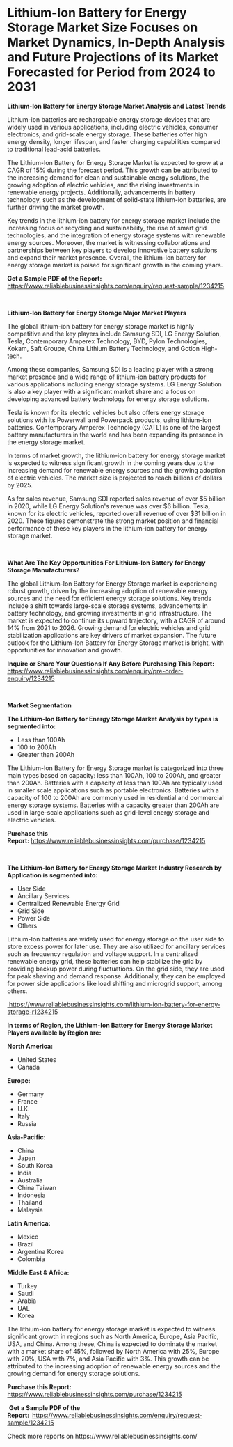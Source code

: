 <p><h1>Lithium-Ion Battery for Energy Storage Market Size Focuses on Market Dynamics, In-Depth Analysis and Future Projections of its Market Forecasted for Period from 2024 to 2031</h1></p><p><strong>Lithium-Ion Battery for Energy Storage Market Analysis and Latest Trends</strong></p>
<p><p>Lithium-ion batteries are rechargeable energy storage devices that are widely used in various applications, including electric vehicles, consumer electronics, and grid-scale energy storage. These batteries offer high energy density, longer lifespan, and faster charging capabilities compared to traditional lead-acid batteries.</p><p>The Lithium-Ion Battery for Energy Storage Market is expected to grow at a CAGR of 15% during the forecast period. This growth can be attributed to the increasing demand for clean and sustainable energy solutions, the growing adoption of electric vehicles, and the rising investments in renewable energy projects. Additionally, advancements in battery technology, such as the development of solid-state lithium-ion batteries, are further driving the market growth.</p><p>Key trends in the lithium-ion battery for energy storage market include the increasing focus on recycling and sustainability, the rise of smart grid technologies, and the integration of energy storage systems with renewable energy sources. Moreover, the market is witnessing collaborations and partnerships between key players to develop innovative battery solutions and expand their market presence. Overall, the lithium-ion battery for energy storage market is poised for significant growth in the coming years.</p></p>
<p><strong>Get a Sample PDF of the Report:&nbsp;</strong> <a href="https://www.reliablebusinessinsights.com/enquiry/request-sample/1234215">https://www.reliablebusinessinsights.com/enquiry/request-sample/1234215</a></p>
<p>&nbsp;</p>
<p><strong>Lithium-Ion Battery for Energy Storage Major Market Players</strong></p>
<p><p>The global lithium-ion battery for energy storage market is highly competitive and the key players include Samsung SDI, LG Energy Solution, Tesla, Contemporary Amperex Technology, BYD, Pylon Technologies, Kokam, Saft Groupe, China Lithium Battery Technology, and Gotion High-tech. </p><p>Among these companies, Samsung SDI is a leading player with a strong market presence and a wide range of lithium-ion battery products for various applications including energy storage systems. LG Energy Solution is also a key player with a significant market share and a focus on developing advanced battery technology for energy storage solutions.</p><p>Tesla is known for its electric vehicles but also offers energy storage solutions with its Powerwall and Powerpack products, using lithium-ion batteries. Contemporary Amperex Technology (CATL) is one of the largest battery manufacturers in the world and has been expanding its presence in the energy storage market.</p><p>In terms of market growth, the lithium-ion battery for energy storage market is expected to witness significant growth in the coming years due to the increasing demand for renewable energy sources and the growing adoption of electric vehicles. The market size is projected to reach billions of dollars by 2025.</p><p>As for sales revenue, Samsung SDI reported sales revenue of over $5 billion in 2020, while LG Energy Solution's revenue was over $6 billion. Tesla, known for its electric vehicles, reported overall revenue of over $31 billion in 2020. These figures demonstrate the strong market position and financial performance of these key players in the lithium-ion battery for energy storage market.</p></p>
<p>&nbsp;</p>
<p><strong>What Are The Key Opportunities For Lithium-Ion Battery for Energy Storage Manufacturers?</strong></p>
<p><p>The global Lithium-Ion Battery for Energy Storage market is experiencing robust growth, driven by the increasing adoption of renewable energy sources and the need for efficient energy storage solutions. Key trends include a shift towards large-scale storage systems, advancements in battery technology, and growing investments in grid infrastructure. The market is expected to continue its upward trajectory, with a CAGR of around 14% from 2021 to 2026. Growing demand for electric vehicles and grid stabilization applications are key drivers of market expansion. The future outlook for the Lithium-Ion Battery for Energy Storage market is bright, with opportunities for innovation and growth.</p></p>
<p><strong>Inquire or Share Your Questions If Any Before Purchasing This Report:</strong> <a href="https://www.reliablebusinessinsights.com/enquiry/pre-order-enquiry/1234215">https://www.reliablebusinessinsights.com/enquiry/pre-order-enquiry/1234215</a></p>
<p>&nbsp;</p>
<p><strong>Market Segmentation</strong></p>
<p><strong>The Lithium-Ion Battery for Energy Storage Market Analysis by types is segmented into:</strong></p>
<p><ul><li>Less than 100Ah</li><li>100 to 200Ah</li><li>Greater than 200Ah</li></ul></p>
<p><p>The Lithium-Ion Battery for Energy Storage market is categorized into three main types based on capacity: less than 100Ah, 100 to 200Ah, and greater than 200Ah. Batteries with a capacity of less than 100Ah are typically used in smaller scale applications such as portable electronics. Batteries with a capacity of 100 to 200Ah are commonly used in residential and commercial energy storage systems. Batteries with a capacity greater than 200Ah are used in large-scale applications such as grid-level energy storage and electric vehicles.</p></p>
<p><strong>Purchase this Report:&nbsp;</strong><a href="https://www.reliablebusinessinsights.com/purchase/1234215">https://www.reliablebusinessinsights.com/purchase/1234215</a></p>
<p>&nbsp;</p>
<p><strong>The Lithium-Ion Battery for Energy Storage Market Industry Research by Application is segmented into:</strong></p>
<p><ul><li>User Side</li><li>Ancillary Services</li><li>Centralized Renewable Energy Grid</li><li>Grid Side</li><li>Power Side</li><li>Others</li></ul></p>
<p><p>Lithium-Ion batteries are widely used for energy storage on the user side to store excess power for later use. They are also utilized for ancillary services such as frequency regulation and voltage support. In a centralized renewable energy grid, these batteries can help stabilize the grid by providing backup power during fluctuations. On the grid side, they are used for peak shaving and demand response. Additionally, they can be employed for power side applications like load shifting and microgrid support, among others.</p></p>
<p><a href="https://www.reliablebusinessinsights.com/lithium-ion-battery-for-energy-storage-r1234215">&nbsp;https://www.reliablebusinessinsights.com/lithium-ion-battery-for-energy-storage-r1234215</a></p>
<p><strong>In terms of Region, the Lithium-Ion Battery for Energy Storage Market Players available by Region are:</strong></p>
<p>
    <p> <strong> North America: </strong>
        <ul>
            <li>United States</li>
            <li>Canada</li>
        </ul>
        </p> 
    <p> <strong> Europe: </strong>
        <ul>
            <li>Germany</li>
            <li>France</li>
            <li>U.K.</li>
            <li>Italy</li>
            <li>Russia</li>
        </ul>
        </p> 
    <p> <strong> Asia-Pacific: </strong>
        <ul>
            <li>China</li>
            <li>Japan</li>
            <li>South Korea</li>
            <li>India</li>
            <li>Australia</li>
            <li>China Taiwan</li>
            <li>Indonesia</li>
            <li>Thailand</li>
            <li>Malaysia</li>
        </ul>
        </p> 
    <p> <strong> Latin America: </strong>
        <ul>
            <li>Mexico</li>
            <li>Brazil</li>
            <li>Argentina Korea</li>
            <li>Colombia</li>
        </ul>
        </p> 
    <p> <strong> Middle East & Africa: </strong>
        <ul>
            <li>Turkey</li>
            <li>Saudi</li>
            <li>Arabia</li>
            <li>UAE</li>
            <li>Korea</li>
        </ul>
    </p>
    </p>
<p><p>The lithium-ion battery for energy storage market is expected to witness significant growth in regions such as North America, Europe, Asia Pacific, USA, and China. Among these, China is expected to dominate the market with a market share of 45%, followed by North America with 25%, Europe with 20%, USA with 7%, and Asia Pacific with 3%. This growth can be attributed to the increasing adoption of renewable energy sources and the growing demand for energy storage solutions.</p></p>
<p><strong>Purchase this Report: </strong><a href="https://www.reliablebusinessinsights.com/purchase/1234215">https://www.reliablebusinessinsights.com/purchase/1234215</a></p>
<p>&nbsp;<strong>Get a Sample PDF of the Report:&nbsp;&nbsp;</strong><a href="https://www.reliablebusinessinsights.com/enquiry/request-sample/1234215">https://www.reliablebusinessinsights.com/enquiry/request-sample/1234215</a></p>
<p><strong></strong></p>
<p>Check more reports on https://www.reliablebusinessinsights.com/</p>
